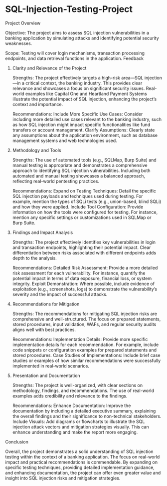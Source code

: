 # SQL-Injection-Testing-Project
Project Overview

Objective: The project aims to assess SQL injection vulnerabilities in a banking application by simulating attacks and identifying potential security weaknesses.

Scope: Testing will cover login mechanisms, transaction processing endpoints, and data retrieval functions in the application.
Feedback
1. Clarity and Relevance of the Project

    Strengths:
        The project effectively targets a high-risk area—SQL injection—in a critical context, the banking industry. This provides clear relevance and showcases a focus on significant security issues.
        Real-world examples like Capital One and Heartland Payment Systems illustrate the potential impact of SQL injection, enhancing the project’s context and importance.

    Recommendations:
        Include More Specific Use Cases: Consider including more detailed use cases relevant to the banking industry, such as how SQL injection might impact specific functionalities like fund transfers or account management.
        Clarify Assumptions: Clearly state any assumptions about the application environment, such as database management systems and web technologies used.

2. Methodology and Tools

    Strengths:
        The use of automated tools (e.g., SQLMap, Burp Suite) and manual testing is appropriate and demonstrates a comprehensive approach to identifying SQL injection vulnerabilities.
        Including both automated and manual testing showcases a balanced approach, reflecting real-world pentesting practices.

    Recommendations:
        Expand on Testing Techniques: Detail the specific SQL injection payloads and techniques used during testing. For example, mention the types of SQLi tests (e.g., union-based, blind SQLi) and how they were applied.
        Include Tool Configuration: Provide information on how the tools were configured for testing. For instance, mention any specific settings or customizations used in SQLMap or Burp Suite.

3. Findings and Impact Analysis

    Strengths:
        The project effectively identifies key vulnerabilities in login and transaction endpoints, highlighting their potential impact.
        Clear differentiation between risks associated with different endpoints adds depth to the analysis.

    Recommendations:
        Detailed Risk Assessment: Provide a more detailed risk assessment for each vulnerability. For instance, quantify the potential impact in terms of data exposure, financial loss, or system integrity.
        Exploit Demonstration: Where possible, include evidence of exploitation (e.g., screenshots, logs) to demonstrate the vulnerability’s severity and the impact of successful attacks.

4. Recommendations for Mitigation

    Strengths:
        The recommendations for mitigating SQL injection risks are comprehensive and well-structured.
        The focus on prepared statements, stored procedures, input validation, WAFs, and regular security audits aligns well with best practices.

    Recommendations:
        Implementation Details: Provide more specific implementation details for each recommendation. For example, include code snippets or configuration examples for prepared statements and stored procedures.
        Case Studies of Implementations: Include brief case studies or examples of how similar recommendations were successfully implemented in real-world scenarios.

5. Presentation and Documentation

    Strengths:
        The project is well-organized, with clear sections on methodology, findings, and recommendations.
        The use of real-world examples adds credibility and relevance to the findings.

    Recommendations:
        Enhance Documentation: Improve the documentation by including a detailed executive summary, explaining the overall findings and their significance to non-technical stakeholders.
        Include Visuals: Add diagrams or flowcharts to illustrate the SQL injection attack vectors and mitigation strategies visually. This can enhance understanding and make the report more engaging.

Conclusion

Overall, the project demonstrates a solid understanding of SQL injection testing within the context of a banking application. The focus on real-world impact and practical recommendations is commendable. By expanding on specific testing techniques, providing detailed implementation guidance, and enhancing documentation, the project can offer even greater value and insight into SQL injection risks and mitigation strategies.
